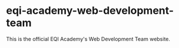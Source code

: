 # eqi-academy-web-development-team
This is the official EQI Academy's Web Development Team website.
